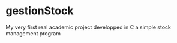 # gestionStock


My very first real academic project
developped in C
a simple stock management program
